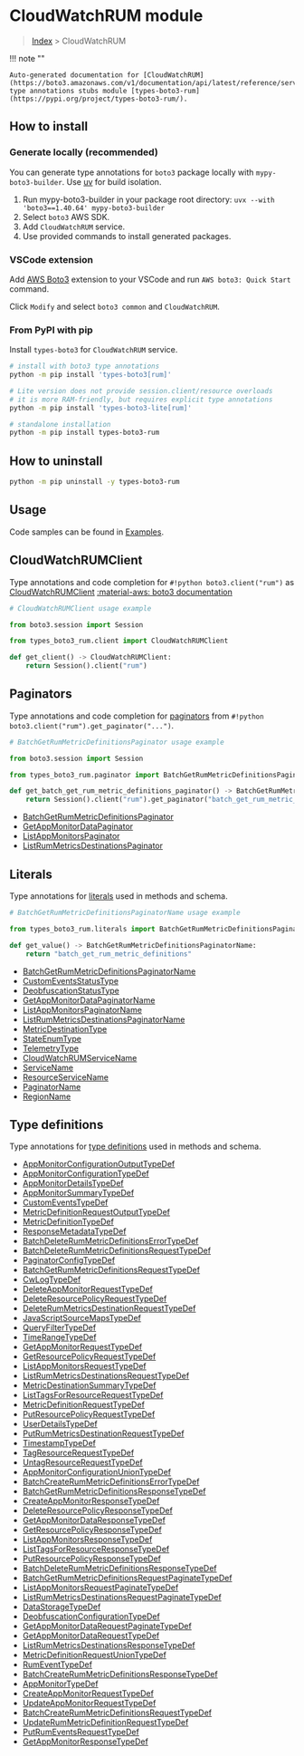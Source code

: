 #  CloudWatchRUM module

> [Index](../README.md) > CloudWatchRUM

!!! note ""

    Auto-generated documentation for [CloudWatchRUM](https://boto3.amazonaws.com/v1/documentation/api/latest/reference/services/rum.html#cloudwatchrum)
    type annotations stubs module [types-boto3-rum](https://pypi.org/project/types-boto3-rum/).

## How to install

### Generate locally (recommended)

You can generate type annotations for `boto3` package locally with `mypy-boto3-builder`.
Use [uv](https://docs.astral.sh/uv/getting-started/installation/) for build isolation.

1. Run mypy-boto3-builder in your package root directory: `uvx --with 'boto3==1.40.64' mypy-boto3-builder`
1. Select `boto3` AWS SDK.
1. Add `CloudWatchRUM` service.
1. Use provided commands to install generated packages.


### VSCode extension

Add [AWS Boto3](https://marketplace.visualstudio.com/items?itemName=Boto3typed.boto3-ide)
extension to your VSCode and run `AWS boto3: Quick Start` command.

Click `Modify` and select `boto3 common` and `CloudWatchRUM`.


### From PyPI with pip

Install `types-boto3` for `CloudWatchRUM` service.

```bash
# install with boto3 type annotations
python -m pip install 'types-boto3[rum]'

# Lite version does not provide session.client/resource overloads
# it is more RAM-friendly, but requires explicit type annotations
python -m pip install 'types-boto3-lite[rum]'

# standalone installation
python -m pip install types-boto3-rum
```



## How to uninstall

```bash
python -m pip uninstall -y types-boto3-rum
```

## Usage

Code samples can be found in [Examples](./usage.md).

## CloudWatchRUMClient

Type annotations and code completion for  `#!python boto3.client("rum")` as [CloudWatchRUMClient](./client.md)
[:material-aws: boto3 documentation](https://boto3.amazonaws.com/v1/documentation/api/latest/reference/services/rum.html#CloudWatchRUM.Client)

```python
# CloudWatchRUMClient usage example

from boto3.session import Session

from types_boto3_rum.client import CloudWatchRUMClient

def get_client() -> CloudWatchRUMClient:
    return Session().client("rum")
```


## Paginators

Type annotations and code completion for [paginators](./paginators.md)
from `#!python boto3.client("rum").get_paginator("...")`.

```python
# BatchGetRumMetricDefinitionsPaginator usage example

from boto3.session import Session

from types_boto3_rum.paginator import BatchGetRumMetricDefinitionsPaginator

def get_batch_get_rum_metric_definitions_paginator() -> BatchGetRumMetricDefinitionsPaginator:
    return Session().client("rum").get_paginator("batch_get_rum_metric_definitions"))
```

- [BatchGetRumMetricDefinitionsPaginator](./paginators.md#batchgetrummetricdefinitionspaginator)
- [GetAppMonitorDataPaginator](./paginators.md#getappmonitordatapaginator)
- [ListAppMonitorsPaginator](./paginators.md#listappmonitorspaginator)
- [ListRumMetricsDestinationsPaginator](./paginators.md#listrummetricsdestinationspaginator)









## Literals

Type annotations for [literals](./literals.md) used in methods and schema.

```python
# BatchGetRumMetricDefinitionsPaginatorName usage example

from types_boto3_rum.literals import BatchGetRumMetricDefinitionsPaginatorName

def get_value() -> BatchGetRumMetricDefinitionsPaginatorName:
    return "batch_get_rum_metric_definitions"
```

- [BatchGetRumMetricDefinitionsPaginatorName](./literals.md#batchgetrummetricdefinitionspaginatorname)
- [CustomEventsStatusType](./literals.md#customeventsstatustype)
- [DeobfuscationStatusType](./literals.md#deobfuscationstatustype)
- [GetAppMonitorDataPaginatorName](./literals.md#getappmonitordatapaginatorname)
- [ListAppMonitorsPaginatorName](./literals.md#listappmonitorspaginatorname)
- [ListRumMetricsDestinationsPaginatorName](./literals.md#listrummetricsdestinationspaginatorname)
- [MetricDestinationType](./literals.md#metricdestinationtype)
- [StateEnumType](./literals.md#stateenumtype)
- [TelemetryType](./literals.md#telemetrytype)
- [CloudWatchRUMServiceName](./literals.md#cloudwatchrumservicename)
- [ServiceName](./literals.md#servicename)
- [ResourceServiceName](./literals.md#resourceservicename)
- [PaginatorName](./literals.md#paginatorname)
- [RegionName](./literals.md#regionname)




## Type definitions

Type annotations for [type definitions](./type_defs.md) used in methods and schema.

- [AppMonitorConfigurationOutputTypeDef](./type_defs.md#appmonitorconfigurationoutputtypedef)
- [AppMonitorConfigurationTypeDef](./type_defs.md#appmonitorconfigurationtypedef)
- [AppMonitorDetailsTypeDef](./type_defs.md#appmonitordetailstypedef)
- [AppMonitorSummaryTypeDef](./type_defs.md#appmonitorsummarytypedef)
- [CustomEventsTypeDef](./type_defs.md#customeventstypedef)
- [MetricDefinitionRequestOutputTypeDef](./type_defs.md#metricdefinitionrequestoutputtypedef)
- [MetricDefinitionTypeDef](./type_defs.md#metricdefinitiontypedef)
- [ResponseMetadataTypeDef](./type_defs.md#responsemetadatatypedef)
- [BatchDeleteRumMetricDefinitionsErrorTypeDef](./type_defs.md#batchdeleterummetricdefinitionserrortypedef)
- [BatchDeleteRumMetricDefinitionsRequestTypeDef](./type_defs.md#batchdeleterummetricdefinitionsrequesttypedef)
- [PaginatorConfigTypeDef](./type_defs.md#paginatorconfigtypedef)
- [BatchGetRumMetricDefinitionsRequestTypeDef](./type_defs.md#batchgetrummetricdefinitionsrequesttypedef)
- [CwLogTypeDef](./type_defs.md#cwlogtypedef)
- [DeleteAppMonitorRequestTypeDef](./type_defs.md#deleteappmonitorrequesttypedef)
- [DeleteResourcePolicyRequestTypeDef](./type_defs.md#deleteresourcepolicyrequesttypedef)
- [DeleteRumMetricsDestinationRequestTypeDef](./type_defs.md#deleterummetricsdestinationrequesttypedef)
- [JavaScriptSourceMapsTypeDef](./type_defs.md#javascriptsourcemapstypedef)
- [QueryFilterTypeDef](./type_defs.md#queryfiltertypedef)
- [TimeRangeTypeDef](./type_defs.md#timerangetypedef)
- [GetAppMonitorRequestTypeDef](./type_defs.md#getappmonitorrequesttypedef)
- [GetResourcePolicyRequestTypeDef](./type_defs.md#getresourcepolicyrequesttypedef)
- [ListAppMonitorsRequestTypeDef](./type_defs.md#listappmonitorsrequesttypedef)
- [ListRumMetricsDestinationsRequestTypeDef](./type_defs.md#listrummetricsdestinationsrequesttypedef)
- [MetricDestinationSummaryTypeDef](./type_defs.md#metricdestinationsummarytypedef)
- [ListTagsForResourceRequestTypeDef](./type_defs.md#listtagsforresourcerequesttypedef)
- [MetricDefinitionRequestTypeDef](./type_defs.md#metricdefinitionrequesttypedef)
- [PutResourcePolicyRequestTypeDef](./type_defs.md#putresourcepolicyrequesttypedef)
- [UserDetailsTypeDef](./type_defs.md#userdetailstypedef)
- [PutRumMetricsDestinationRequestTypeDef](./type_defs.md#putrummetricsdestinationrequesttypedef)
- [TimestampTypeDef](./type_defs.md#timestamptypedef)
- [TagResourceRequestTypeDef](./type_defs.md#tagresourcerequesttypedef)
- [UntagResourceRequestTypeDef](./type_defs.md#untagresourcerequesttypedef)
- [AppMonitorConfigurationUnionTypeDef](./type_defs.md#appmonitorconfigurationuniontypedef)
- [BatchCreateRumMetricDefinitionsErrorTypeDef](./type_defs.md#batchcreaterummetricdefinitionserrortypedef)
- [BatchGetRumMetricDefinitionsResponseTypeDef](./type_defs.md#batchgetrummetricdefinitionsresponsetypedef)
- [CreateAppMonitorResponseTypeDef](./type_defs.md#createappmonitorresponsetypedef)
- [DeleteResourcePolicyResponseTypeDef](./type_defs.md#deleteresourcepolicyresponsetypedef)
- [GetAppMonitorDataResponseTypeDef](./type_defs.md#getappmonitordataresponsetypedef)
- [GetResourcePolicyResponseTypeDef](./type_defs.md#getresourcepolicyresponsetypedef)
- [ListAppMonitorsResponseTypeDef](./type_defs.md#listappmonitorsresponsetypedef)
- [ListTagsForResourceResponseTypeDef](./type_defs.md#listtagsforresourceresponsetypedef)
- [PutResourcePolicyResponseTypeDef](./type_defs.md#putresourcepolicyresponsetypedef)
- [BatchDeleteRumMetricDefinitionsResponseTypeDef](./type_defs.md#batchdeleterummetricdefinitionsresponsetypedef)
- [BatchGetRumMetricDefinitionsRequestPaginateTypeDef](./type_defs.md#batchgetrummetricdefinitionsrequestpaginatetypedef)
- [ListAppMonitorsRequestPaginateTypeDef](./type_defs.md#listappmonitorsrequestpaginatetypedef)
- [ListRumMetricsDestinationsRequestPaginateTypeDef](./type_defs.md#listrummetricsdestinationsrequestpaginatetypedef)
- [DataStorageTypeDef](./type_defs.md#datastoragetypedef)
- [DeobfuscationConfigurationTypeDef](./type_defs.md#deobfuscationconfigurationtypedef)
- [GetAppMonitorDataRequestPaginateTypeDef](./type_defs.md#getappmonitordatarequestpaginatetypedef)
- [GetAppMonitorDataRequestTypeDef](./type_defs.md#getappmonitordatarequesttypedef)
- [ListRumMetricsDestinationsResponseTypeDef](./type_defs.md#listrummetricsdestinationsresponsetypedef)
- [MetricDefinitionRequestUnionTypeDef](./type_defs.md#metricdefinitionrequestuniontypedef)
- [RumEventTypeDef](./type_defs.md#rumeventtypedef)
- [BatchCreateRumMetricDefinitionsResponseTypeDef](./type_defs.md#batchcreaterummetricdefinitionsresponsetypedef)
- [AppMonitorTypeDef](./type_defs.md#appmonitortypedef)
- [CreateAppMonitorRequestTypeDef](./type_defs.md#createappmonitorrequesttypedef)
- [UpdateAppMonitorRequestTypeDef](./type_defs.md#updateappmonitorrequesttypedef)
- [BatchCreateRumMetricDefinitionsRequestTypeDef](./type_defs.md#batchcreaterummetricdefinitionsrequesttypedef)
- [UpdateRumMetricDefinitionRequestTypeDef](./type_defs.md#updaterummetricdefinitionrequesttypedef)
- [PutRumEventsRequestTypeDef](./type_defs.md#putrumeventsrequesttypedef)
- [GetAppMonitorResponseTypeDef](./type_defs.md#getappmonitorresponsetypedef)

